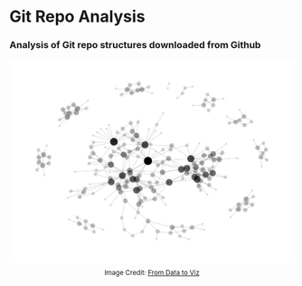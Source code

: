 # Git Repo Analysis
### Analysis of Git repo structures downloaded from Github
<p align='center'>
 <img src="https://github.com/SwamiKannan/Git-Repo-Analysis/blob/main/cover.png" size=30%>
 <sub>Image Credit: <a href="https://www.data-to-viz.com/graph/network_files/figure-html/unnamed-chunk-6-1.png">From Data to Viz</a></sub>
</p>

